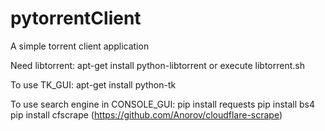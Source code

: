# pytorrentClient

A simple torrent client application

Need libtorrent:
   apt-get install python-libtorrent
   or execute libtorrent.sh

To use TK_GUI:
   apt-get install python-tk

To use search engine in CONSOLE_GUI:
   pip install requests
   pip install bs4
   pip install cfscrape (https://github.com/Anorov/cloudflare-scrape)



